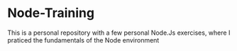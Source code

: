 # Node-Training

This is a personal repository with a few personal Node.Js exercises, where I praticed the fundamentals of the Node environment